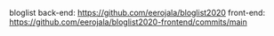 bloglist
back-end: https://github.com/eerojala/bloglist2020
front-end: https://github.com/eerojala/bloglist2020-frontend/commits/main